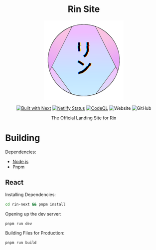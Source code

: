 <div align=center>

# Rin Site

<img src="./Rin-Site-React/src/images/Rin Logo V4 (GitHub).png">

[![Built with Next](https://img.shields.io/badge/Built%20With-Next.js-blue?logo=nextdotjs)](https://nextjs.org/) [![Netlify Status](https://api.netlify.com/api/v1/badges/ec914af8-b447-481c-b83f-f9d6a0759fa6/deploy-status)](https://app.netlify.com/sites/rinbot/deploys) [![CodeQL](https://github.com/No767/Rin-Site/actions/workflows/codeql.yml/badge.svg?branch=master)](https://github.com/No767/Rin-Site/actions/workflows/codeql.yml) ![Website](https://img.shields.io/website?down_color=red&down_message=Offline&label=Website&logo=netlify&up_message=Online&url=https%3A%2F%2Frinbot.live) ![GitHub](https://img.shields.io/github/license/No767/Rin-Site?label=License&logo=github)

The Official Landing Site for [Rin](https://github.com/No767/Rin)

<div align=left>

# Building

Dependencies:

- [Node.js](https://nodejs.org/en/)
- Pnpm

## React

Installing Dependencies:

```sh
cd rin-next && pnpm install
```

Opening up the dev server:

```sh
pnpm run dev
```

Building Files for Production:

```sh
pnpm run build
```
